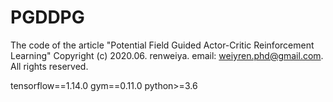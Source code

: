 # PGDDPG


The code of the article "Potential Field Guided Actor-Critic Reinforcement Learning"
Copyright (c) 2020.06. renweiya. email: weiyren.phd@gmail.com. All rights reserved.


tensorflow==1.14.0
gym==0.11.0
python>=3.6
